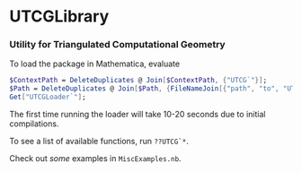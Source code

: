 # UTCGLibrary

### Utility for Triangulated Computational Geometry

To load the package in Mathematica, evaluate

```mathematica
$ContextPath = DeleteDuplicates @ Join[$ContextPath, {"UTCG`"}];
$Path = DeleteDuplicates @ Join[$Path, {FileNameJoin[{"path", "to", "UTCG"}]}];
Get["UTCGLoader`"];
```

The first time running the loader will take 10-20 seconds due to initial compilations.

To see a list of available functions, run ``??UTCG`*``.

Check out _some_ examples in `MiscExamples.nb`.
